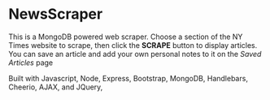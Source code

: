 # NewsScraper

This is a MongoDB powered web scraper. 
Choose a section of the NY Times website to scrape, then click the **SCRAPE** button to display articles. 
You can save an article and add your own personal notes to it on the *Saved Articles* page

Built with Javascript, Node, Express, Bootstrap, MongoDB, Handlebars, Cheerio, AJAX, and JQuery, 
